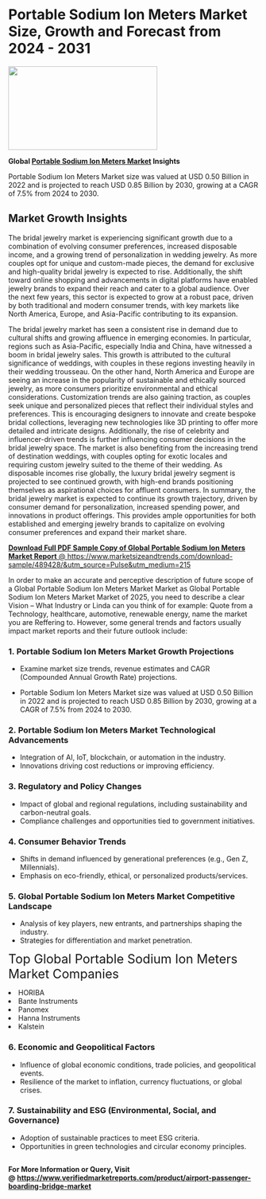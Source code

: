 <H1>Portable Sodium Ion Meters Market Size, Growth and Forecast from 2024 - 2031</H1><img class="aligncenter size-medium wp-image-584254" src="https://thirdeyenews.in/wp-content/uploads/2024/09/Global-Market-Research-300x168.jpeg" alt="" width="300" height="168" /><p><strong>Global&nbsp;<a href="https://www.marketsizeandtrends.com/download-sample/489428/&amp;utm_source=Pulse&amp;utm_medium=215">Portable Sodium Ion Meters Market</a> Insights</strong></p><p>Portable Sodium Ion Meters Market size was valued at USD 0.50 Billion in 2022 and is projected to reach USD 0.85 Billion by 2030, growing at a CAGR of 7.5% from 2024 to 2030.</p><p><h2>Market Growth Insights</h2> <p>The bridal jewelry market is experiencing significant growth due to a combination of evolving consumer preferences, increased disposable income, and a growing trend of personalization in wedding jewelry. As more couples opt for unique and custom-made pieces, the demand for exclusive and high-quality bridal jewelry is expected to rise. Additionally, the shift toward online shopping and advancements in digital platforms have enabled jewelry brands to expand their reach and cater to a global audience. Over the next few years, this sector is expected to grow at a robust pace, driven by both traditional and modern consumer trends, with key markets like North America, Europe, and Asia-Pacific contributing to its expansion.</p> <p><a href="download-link"></a></p> <p>The bridal jewelry market has seen a consistent rise in demand due to cultural shifts and growing affluence in emerging economies. In particular, regions such as Asia-Pacific, especially India and China, have witnessed a boom in bridal jewelry sales. This growth is attributed to the cultural significance of weddings, with couples in these regions investing heavily in their wedding trousseau. On the other hand, North America and Europe are seeing an increase in the popularity of sustainable and ethically sourced jewelry, as more consumers prioritize environmental and ethical considerations. Customization trends are also gaining traction, as couples seek unique and personalized pieces that reflect their individual styles and preferences. This is encouraging designers to innovate and create bespoke bridal collections, leveraging new technologies like 3D printing to offer more detailed and intricate designs. Additionally, the rise of celebrity and influencer-driven trends is further influencing consumer decisions in the bridal jewelry space. The market is also benefiting from the increasing trend of destination weddings, with couples opting for exotic locales and requiring custom jewelry suited to the theme of their wedding. As disposable incomes rise globally, the luxury bridal jewelry segment is projected to see continued growth, with high-end brands positioning themselves as aspirational choices for affluent consumers. In summary, the bridal jewelry market is expected to continue its growth trajectory, driven by consumer demand for personalization, increased spending power, and innovations in product offerings. This provides ample opportunities for both established and emerging jewelry brands to capitalize on evolving consumer preferences and expand their market share. <p><a href="download-link"></p><p><span class=""><strong>Download Full PDF Sample Copy of Global Portable Sodium Ion Meters Market Report</strong> @ <a href="https://www.marketsizeandtrends.com/download-sample/489428/&amp;utm_source=Pulse&amp;utm_medium=215" target="_blank">https://www.marketsizeandtrends.com/download-sample/489428/&amp;utm_source=Pulse&amp;utm_medium=215</a></span></p><p>In order to make an accurate and perceptive description of future scope of a Global&nbsp;Portable Sodium Ion Meters Market Market as Global&nbsp;Portable Sodium Ion Meters Market Market of 2025, you need to describe a clear Vision &ndash; What Industry or Linda can you think of for example: Quote from a Technology, healthcare, automotive, renewable energy, name the market you are Reffering to. However, some general trends and factors usually impact market reports and their future outlook include:</p><h3>1.&nbsp;<strong>Portable Sodium Ion Meters Market Growth Projections</strong></h3><ul><li>Examine market size trends, revenue estimates and CAGR (Compounded Annual Growth Rate) projections.</li><li><p>Portable Sodium Ion Meters Market size was valued at USD 0.50 Billion in 2022 and is projected to reach USD 0.85 Billion by 2030, growing at a CAGR of 7.5% from 2024 to 2030.</p></li></ul><h3>2.&nbsp;<strong>Portable Sodium Ion Meters Market Technological Advancements</strong></h3><ul><li>Integration of AI, IoT, blockchain, or automation in the industry.</li><li>Innovations driving cost reductions or improving efficiency.</li></ul><h3>3.&nbsp;<strong>Regulatory and Policy Changes</strong></h3><ul><li>Impact of global and regional regulations, including sustainability and carbon-neutral goals.</li><li>Compliance challenges and opportunities tied to government initiatives.</li></ul><h3>4.&nbsp;<strong>Consumer Behavior Trends</strong></h3><ul><li>Shifts in demand influenced by generational preferences (e.g., Gen Z, Millennials).</li><li>Emphasis on eco-friendly, ethical, or personalized products/services.</li></ul><h3>5.&nbsp;<strong>Global Portable Sodium Ion Meters Market Competitive Landscape</strong></h3><ul><li>Analysis of key players, new entrants, and partnerships shaping the industry.</li><li>Strategies for differentiation and market penetration.</li></ul><p data-pm-slice="1 1 []"><span style="color: inherit; font-family: inherit; font-size: 25px;">Top Global Portable Sodium Ion Meters Market Companies</span></p><div class="" data-test-id=""><p><li>HORIBA</li><li> Bante Instruments</li><li> Panomex</li><li> Hanna Instruments</li><li> Kalstein</li></p></div><h3>6.&nbsp;<strong>Economic and Geopolitical Factors</strong></h3><ul><li>Influence of global economic conditions, trade policies, and geopolitical events.</li><li>Resilience of the market to inflation, currency fluctuations, or global crises.</li></ul><h3>7.&nbsp;<strong>Sustainability and ESG (Environmental, Social, and Governance)</strong></h3><ul><li>Adoption of sustainable practices to meet ESG criteria.</li><li>Opportunities in green technologies and circular economy principles.</li></ul><h2><strong style="font-size: 14px;">For More Information or Query, Visit @&nbsp;</strong><a style="background-color: #ffffff; font-size: 14px;" href="https://www.marketsizeandtrends.com/report/portable-sodium-ion-meters-market/" target="_blank">https://www.verifiedmarketreports.com/product/airport-passenger-boarding-bridge-market</a></h2>
